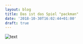 ```yaml
---
layout: blog
title: Das ist das Spiel "packman"
date: '2018-10-30T16:02:44+01:00'
draft: true
---
```

![text](/images/uploads/ej.jpg)

